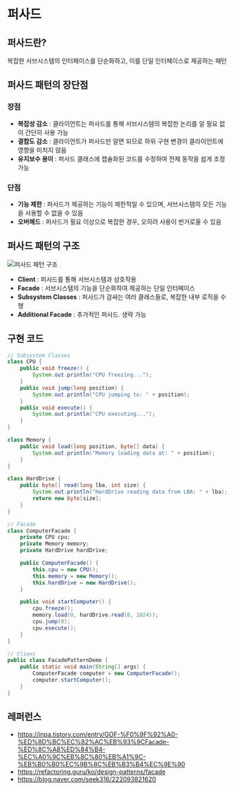 # 퍼사드

## 퍼사드란?
복잡한 서브시스템의 인터페이스를 단순화하고, 이를 단일 인터페이스로 제공하는 패턴

## 퍼사드 패턴의 장단점
### 장점
- **복잡성 감소** : 클라이언트는 퍼사드를 통해 서브시스템의 복잡한 논리를 알 필요 없이 간단히 사용 가능
- **결합도 감소** : 클라이언트가 퍼사드만 알면 되므로 하위 구현 변경이 클라이언트에 영향을 미치지 않음
- **유지보수 용이** : 퍼사드 클래스에 캡슐화된 코드를 수정하여 전체 동작을 쉽게 조정 가능

### 단점
- **기능 제한** : 퍼사드가 제공하는 기능이 제한적일 수 있으며, 서브시스템의 모든 기능을 사용할 수 없을 수 있음
- **오버헤드** : 퍼사드가 필요 이상으로 복잡한 경우, 오히려 사용이 번거로울 수 있음

## 퍼사드 패턴의 구조
![퍼사드 패턴 구조](https://github.com/user-attachments/assets/e7d9d68c-a9a9-4048-87c9-94b867cfe386)

- **Client** : 퍼사드를 통해 서브시스템과 상호작용
- **Facade** : 서브시스템의 기능을 단순화하여 제공하는 단일 인터페이스
- **Subsystem Classes** : 퍼사드가 감싸는 여러 클래스들로, 복잡한 내부 로직을 수행
- **Additional Facade** : 추가적인 퍼사드. 생략 가능

## 구현 코드
```java
// Subsystem Classes
class CPU {
    public void freeze() {
        System.out.println("CPU freezing...");
    }
    public void jump(long position) {
        System.out.println("CPU jumping to: " + position);
    }
    public void execute() {
        System.out.println("CPU executing...");
    }
}

class Memory {
    public void load(long position, byte[] data) {
        System.out.println("Memory loading data at: " + position);
    }
}

class HardDrive {
    public byte[] read(long lba, int size) {
        System.out.println("HardDrive reading data from LBA: " + lba);
        return new byte[size];
    }
}

// Facade
class ComputerFacade {
    private CPU cpu;
    private Memory memory;
    private HardDrive hardDrive;

    public ComputerFacade() {
        this.cpu = new CPU();
        this.memory = new Memory();
        this.hardDrive = new HardDrive();
    }

    public void startComputer() {
        cpu.freeze();
        memory.load(0, hardDrive.read(0, 1024));
        cpu.jump(0);
        cpu.execute();
    }
}

// Client
public class FacadePatternDemo {
    public static void main(String[] args) {
        ComputerFacade computer = new ComputerFacade();
        computer.startComputer();
    }
}

```

## 레퍼런스
- https://inpa.tistory.com/entry/GOF-%F0%9F%92%A0-%ED%8D%BC%EC%82%AC%EB%93%9CFacade-%ED%8C%A8%ED%84%B4-%EC%A0%9C%EB%8C%80%EB%A1%9C-%EB%B0%B0%EC%9B%8C%EB%B3%B4%EC%9E%90
- https://refactoring.guru/ko/design-patterns/facade
- https://blog.naver.com/seek316/222093821620

